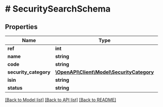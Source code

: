 # # SecuritySearchSchema

## Properties

Name | Type | Description | Notes
------------ | ------------- | ------------- | -------------
**ref** | **int** |  |
**name** | **string** |  | [optional]
**code** | **string** |  |
**security_category** | [**\OpenAPI\Client\Model\SecurityCategory**](SecurityCategory.md) |  | [optional]
**isin** | **string** |  |
**status** | **string** |  |

[[Back to Model list]](../../README.md#models) [[Back to API list]](../../README.md#endpoints) [[Back to README]](../../README.md)
